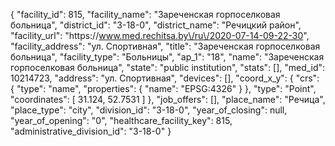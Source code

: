{
    "facility_id": 815,
    "facility_name": "Зареченская горпоселковая больница",
    "district_id": "3-18-0",
    "district_name": "Речицкий район",
    "facility_url": "https:\/\/www.med.rechitsa.by\/ru\/2020-07-14-09-22-30",
    "facility_address": "ул. Спортивная",
    "title": "Зареченская горпоселковая больница",
    "facility_type": "Больницы",
    "ap_1": "18",
    "name": "Зареченская горпоселковая больница",
    "state": "public institution",
    "stats": [],
    "med_id": 10214723,
    "address": "ул. Спортивная",
    "devices": [],
    "coord_x_y": {
        "crs": {
            "type": "name",
            "properties": {
                "name": "EPSG:4326"
            }
        },
        "type": "Point",
        "coordinates": [
            31.124,
            52.7531
        ]
    },
    "job_offers": [],
    "place_name": "Речица",
    "place_type": "city",
    "division_id": "3-18-0",
    "year_of_closing": null,
    "year_of_opening": "0",
    "healthcare_facility_key": 815,
    "administrative_division_id": "3-18-0"
}